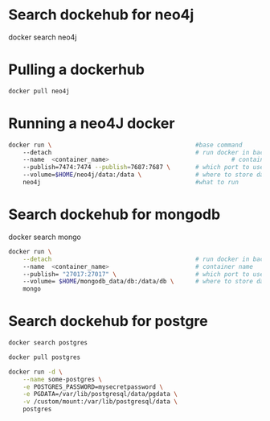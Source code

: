 # Search dockehub for neo4j
 docker search neo4j

# Pulling a dockerhub
```` bash
docker pull neo4j
````

# Running a neo4J docker
```` bash
docker run \                                        #base command
    --detach                                        # run docker in background
    --name  <container_name>                                  # container name
    --publish=7474:7474 --publish=7687:7687 \       # which port to use <choice>:<default>
    --volume=$HOME/neo4j/data:/data \               # where to store data
    neo4j                                           #what to run
````

# Search dockehub for mongodb
 docker search mongo


```` bash
docker run \
    --detach                                        # run docker in background
    --name  <container_name>                        # container name
    --publish= "27017:27017" \                      # which port to use <choice>:<default>
    --volume= $HOME/mongodb_data/db:/data/db \      # where to store data
    mongo
````

# Search dockehub for postgre

```` bash
docker search postgres
````

```` bash
docker pull postgres
````

```` bash
docker run -d \
    --name some-postgres \
    -e POSTGRES_PASSWORD=mysecretpassword \
    -e PGDATA=/var/lib/postgresql/data/pgdata \
    -v /custom/mount:/var/lib/postgresql/data \
    postgres
    
````
